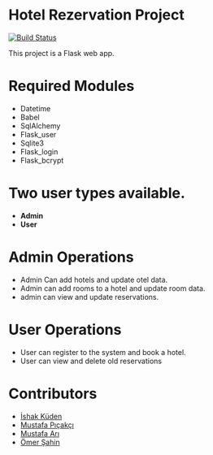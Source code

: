 # Hotel Rezervation Project

[![Build Status](https://travis-ci.org/joemccann/dillinger.svg?branch=master)](https://travis-ci.org/joemccann/dillinger)

This project is a Flask web app.

# Required Modules
- Datetime
- Babel
- SqlAlchemy
- Flask_user
- Sqlite3
- Flask_login
- Flask_bcrypt

# Two user types available.
- **Admin**
- **User**

# Admin Operations
- Admin Can add hotels and update otel data.
- Admin can add rooms to a hotel and update room data.
- admin can view and update reservations.

# User Operations
- User can register to the system and book a hotel.
- User can view and delete old reservations

# Contributors
- [İshak Küden](https://github.com/IshaKuden)
- [Mustafa Pıçakçı](https://github.com/MustafaPicakci)
- [Mustafa Arı]()
- [Ömer Şahin]()
